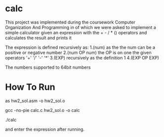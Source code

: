 # calc

This project was implemented during the coursework  Computer Organization And Programming in of which we were asked to implement a simple calculator 
given an expression with the  + - / *  () operators and calculates the result and prints it

The expression is defined recursively as:
1.(num)
as the the num can be a positive or negative number
2.(num OP num)
the OP is on one the given operators '+' '/' '-' '*'
3.(EXP)
recursively as the definition 1
4.(EXP OP EXP)


The numbers supported to 64bit numbers


# How To Run

as hw2_sol.asm -o hw2_sol.o


gcc -no-pie calc.c hw2_sol.o -o calc


./calc


and enter the expression after running.
